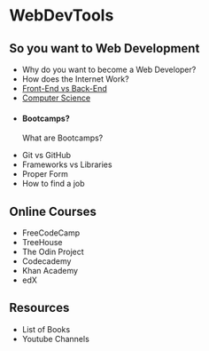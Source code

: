 <h1>WebDevTools</h1>

<h2> So you want to Web Development</h2>
<ul>
	<li> 
		Why do you want to become a Web Developer? 
	</li>
	<li> 
		How does the Internet Work?
	</li>
	<li> 
		<a href="http://blog.udacity.com/2014/12/front-end-vs-back-end-vs-full-stack-web-developers.html">Front-End vs Back-End</a>
	</li>
	<li> 
		<a href="http://carlcheo.com/compsci">Computer Science</a>
	</li>
	<li>
		<h4>Bootcamps?</h4>
		<p>What are Bootcamps?</p>
		<a href="http://www.collegestartup.org/2015/07/21/top-20-coding-bootcamps/"></a>
		<a href="https://www.themuse.com/advice/learn-to-code-now-how-to-pick-the-right-dev-boot-camp-for-you"></a>
		<a href="https://www.thinkful.com/bootcamps/all"></a>
		<a href="http://www.skilledup.com/articles/coding-bootcamps-new-york"></a>
	</li>
	<li>
		Git vs GitHub
	</li>
	<li>
		Frameworks vs Libraries
	</li>
	<li>
		Proper Form
	</li>
	<li>
		How to find a job
	</li>
</ul>

<h2> Online Courses </h2>
<ul>
	<li>FreeCodeCamp</li>
	<li>TreeHouse</li>
	<li>The Odin Project</li>
	<li>Codecademy</li>
	<li>Khan Academy</li>
	<li>edX</li>
</ul>

<h2>Resources</h2>
<ul>
	<li>List of Books</li>
	<li>Youtube Channels</li>
</ul>
